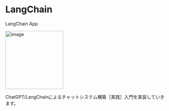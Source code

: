 # LangChain
LangChain App

<img width="181" alt="image" src="https://github.com/kosirobwada/LangChain/assets/97875031/c85591db-d1bf-4e11-bcae-063eaf9503df">
  
ChatGPT/LangChainによるチャットシステム構築［実践］入門を実装していきます。
